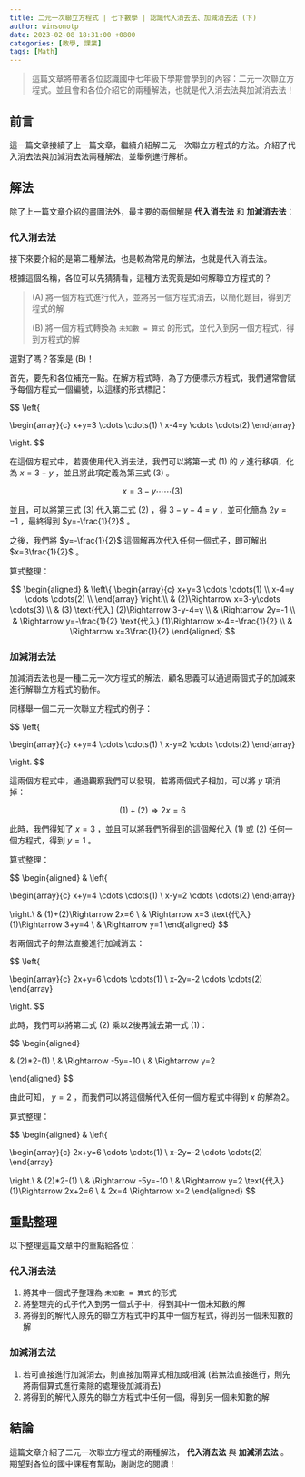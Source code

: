 ```yaml
---
title: 二元一次聯立方程式 | 七下數學 | 認識代入消去法、加減消去法 (下)
author: winsonotp
date: 2023-02-08 18:31:00 +0800
categories: [教學, 課業]
tags: [Math]
---
```


> 這篇文章將帶著各位認識國中七年級下學期會學到的內容：二元一次聯立方程式。並且會和各位介紹它的兩種解法，也就是代入消去法與加減消去法！

## 前言
這一篇文章接續了上一篇文章，繼續介紹解二元一次聯立方程式的方法。介紹了代入消去法與加減消去法兩種解法，並舉例進行解析。

## 解法
除了上一篇文章介紹的畫圖法外，最主要的兩個解是 **代入消去法** 和 **加減消去法**：

### 代入消去法

接下來要介紹的是第二種解法，也是較為常見的解法，也就是代入消去法。

根據這個名稱，各位可以先猜猜看，這種方法究竟是如何解聯立方程式的？

> (A) 將一個方程式進行代入，並將另一個方程式消去，以簡化題目，得到方程式的解
> 
> (B) 將一個方程式轉換為 `未知數 = 算式` 的形式，並代入到另一個方程式，得到方程式的解

選對了嗎？答案是 (B)！

首先，要先和各位補充一點。在解方程式時，為了方便標示方程式，我們通常會賦予每個方程式一個編號，以這樣的形式標記：

$$
\left\{

\begin{array}{c}
x+y=3 \cdots \cdots(1) \\
x-4=y \cdots \cdots(2)
\end{array}

\right.
$$

在這個方程式中，若要使用代入消去法，我們可以將第一式 $(1)$ 的 $y$ 進行移項，化為 $x=3-y$ ，並且將此項定義為第三式 $(3)$ 。

$$
x=3-y \cdots \cdots(3)
$$

並且，可以將第三式 $(3)$ 代入第二式 $(2)$ ，得 $3-y-4=y$ ，並可化簡為 $2y=-1$ ，最終得到 $y=-\frac{1}{2}$ 。

之後，我們將 $y=-\frac{1}{2}$ 這個解再次代入任何一個式子，即可解出 $x=3\frac{1}{2}$ 。

算式整理：

$$
\begin{aligned}
& \left\{
\begin{array}{c}
x+y=3 \cdots \cdots(1) \\
x-4=y \cdots \cdots(2) \\
\end{array} 
\right.\\
& (2)\Rightarrow x=3-y\cdots \cdots(3) \\
& (3) \text{代入} (2)\Rightarrow 3-y-4=y \\
& \Rightarrow 2y=-1 \\
& \Rightarrow y=-\frac{1}{2} \text{代入} (1)\Rightarrow x-4=-\frac{1}{2} \\
& \Rightarrow x=3\frac{1}{2}
\end{aligned}
$$

### 加減消去法
加減消去法也是一種二元一次方程式的解法，顧名思義可以通過兩個式子的加減來進行解聯立方程式的動作。

同樣舉一個二元一次聯立方程式的例子：

$$
\left\{

\begin{array}{c}
x+y=4 \cdots \cdots(1) \\
x-y=2 \cdots \cdots(2)
\end{array}

\right.
$$

這兩個方程式中，通過觀察我們可以發現，若將兩個式子相加，可以將 $y$ 項消掉：

$$
(1)+(2) \Rightarrow 2x=6
$$

此時，我們得知了 $x=3$ ，並且可以將我們所得到的這個解代入 $(1)$ 或 $(2)$ 任何一個方程式，得到 $y=1$ 。

算式整理：

$$
\begin{aligned}
& \left\{

\begin{array}{c}
x+y=4 \cdots \cdots(1) \\
x-y=2 \cdots \cdots(2)
\end{array}

\right.\\
& (1)+(2)\Rightarrow 2x=6 \\
& \Rightarrow x=3 \text{代入}(1)\Rightarrow 3+y=4 \\
& \Rightarrow y=1
\end{aligned}
$$

若兩個式子的無法直接進行加減消去：

$$
\left\{

\begin{array}{c}
2x+y=6 \cdots \cdots(1) \\
x-2y=-2 \cdots \cdots(2)
\end{array}

\right.
$$

此時，我們可以將第二式 $(2)$ 乘以2後再減去第一式 $(1)$：

$$
\begin{aligned}

& (2)*2-(1) \\
& \Rightarrow -5y=-10 \\
& \Rightarrow y=2

\end{aligned}
$$

由此可知， $y=2$ ，而我們可以將這個解代入任何一個方程式中得到 $x$ 的解為2。

算式整理：

$$
\begin{aligned}
& \left\{

\begin{array}{c}
2x+y=6 \cdots \cdots(1) \\
x-2y=-2 \cdots \cdots(2)
\end{array}

\right.\\
& (2)*2-(1) \\
& \Rightarrow -5y=-10 \\
& \Rightarrow y=2 \text{代入} (1)\Rightarrow 2x+2=6 \\
& 2x=4 \Rightarrow x=2
\end{aligned}
$$

## 重點整理
以下整理這篇文章中的重點給各位：
### 代入消去法
1. 將其中一個式子整理為 `未知數 = 算式` 的形式
2. 將整理完的式子代入到另一個式子中，得到其中一個未知數的解
3. 將得到的解代入原先的聯立方程式中的其中一個方程式，得到另一個未知數的解
### 加減消去法
1. 若可直接進行加減消去，則直接加兩算式相加或相減 (若無法直接進行，則先將兩個算式進行乘除的處理後加減消去)
2. 將得到的解代入原先的聯立方程式中任何一個，得到另一個未知數的解

## 結論
這篇文章介紹了二元一次聯立方程式的兩種解法， **代入消去法** 與 **加減消去法** 。期望對各位的國中課程有幫助，謝謝您的閱讀！
